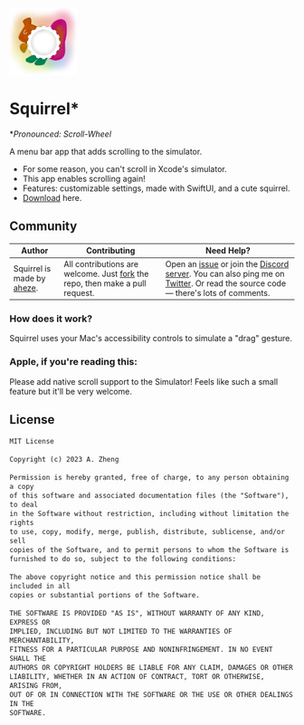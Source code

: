 <img src="Assets/Logo.png" width="120" alt="Logo">

# Squirrel*
**Pronounced: Scroll-Wheel*

A menu bar app that adds scrolling to the simulator.

- For some reason, you can't scroll in Xcode's simulator.
- This app enables scrolling again!
- Features: customizable settings, made with SwiftUI, and a cute squirrel.
- [Download](https://github.com/aheze/Squirrel/blob/main/Squirrel.zip) here.

## Community

Author | Contributing | Need Help?
--- | --- | ---
Squirrel is made by [aheze](https://github.com/aheze). | All contributions are welcome. Just [fork](https://github.com/aheze/Squirrel/fork) the repo, then make a pull request. | Open an [issue](https://github.com/aheze/Squirrel/issues) or join the [Discord server](https://discord.com/invite/Pmq8fYcus2). You can also ping me on [Twitter](https://twitter.com/aheze0). Or read the source code — there's lots of comments.

### How does it work?

Squirrel uses your Mac's accessibility controls to simulate a "drag" gesture.

### Apple, if you're reading this:

Please add native scroll support to the Simulator! Feels like such a small feature but it'll be very welcome.

## License

```
MIT License

Copyright (c) 2023 A. Zheng

Permission is hereby granted, free of charge, to any person obtaining a copy
of this software and associated documentation files (the "Software"), to deal
in the Software without restriction, including without limitation the rights
to use, copy, modify, merge, publish, distribute, sublicense, and/or sell
copies of the Software, and to permit persons to whom the Software is
furnished to do so, subject to the following conditions:

The above copyright notice and this permission notice shall be included in all
copies or substantial portions of the Software.

THE SOFTWARE IS PROVIDED "AS IS", WITHOUT WARRANTY OF ANY KIND, EXPRESS OR
IMPLIED, INCLUDING BUT NOT LIMITED TO THE WARRANTIES OF MERCHANTABILITY,
FITNESS FOR A PARTICULAR PURPOSE AND NONINFRINGEMENT. IN NO EVENT SHALL THE
AUTHORS OR COPYRIGHT HOLDERS BE LIABLE FOR ANY CLAIM, DAMAGES OR OTHER
LIABILITY, WHETHER IN AN ACTION OF CONTRACT, TORT OR OTHERWISE, ARISING FROM,
OUT OF OR IN CONNECTION WITH THE SOFTWARE OR THE USE OR OTHER DEALINGS IN THE
SOFTWARE.
```
